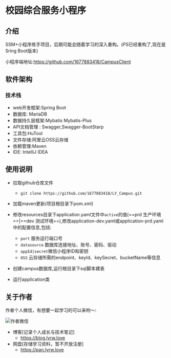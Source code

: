 # 校园综合服务小程序

## 介绍

SSM+小程序练手项目，后期可能会随着学习的深入重构。(*PS*已经重构了,现在是Sring Boot版本)

小程序端地址:https://github.com/1677883418/CampusClient

## 软件架构

### 技术栈

* web开发框架:Spring Boot
* 数据库: MariaDB
* 数据持久层框架:Mybatis Mybatis-Plus
* API文档管理 : Swagger,Swagger-BootStarp
* 工具包:HuTool
* 文件存储:阿里云OSS云存储
* 依赖管理:Maven
* IDE: IntelliJ IDEA

## 使用说明

* 拉取github仓库文件
  * `git clone https://github.com/1677883418/LY_Campus.git`

* 加载maven更新(项目根目录下pom.xml)
* 修改resources目录下application.yaml文件中`active`的值(==prd  生产环境==|==dev  测试环境==),修改application-dev.yaml或application-prd.yaml中的配置信息,包括:
  * `port`	服务运行端口号
  * `datasource` 数据库连接地址、账号、密码、驱动
  * `appId|secret`微信小程序ID和密钥
  * `OSS` 云存储所需的endpoint、keyId、keySecret、bucketName等信息

* 创建campus数据库,运行根目录下sql脚本建表
* 运行application类

## 关于作者

作者个人微信，有想要一起学习的可以来哟～:

![作者微信](https://gitee.com/goodsir555/typora-Picture_bed/raw/master/img/202109161325671.png)

* 博客[记录个人成长与技术笔记]
  * https://blog.lyrw.love
* 网盘[存储学习资料，暂不开放注册]
  * https://pan.lyrw.love

